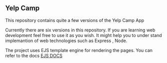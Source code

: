 ## Yelp Camp
    
This repository contains quite a few versions of the Yelp Camp App
    
Currently there are six versions in this repository. If you are learning 
web development feel free to use it as you wish. It might help you to under
stand implemantion of web technologies such as Express , Node.  

The project uses EJS template engine for rendering the pages. 
You can refer to the docs [EJS DOCS](http://ejs.co/#docs)

